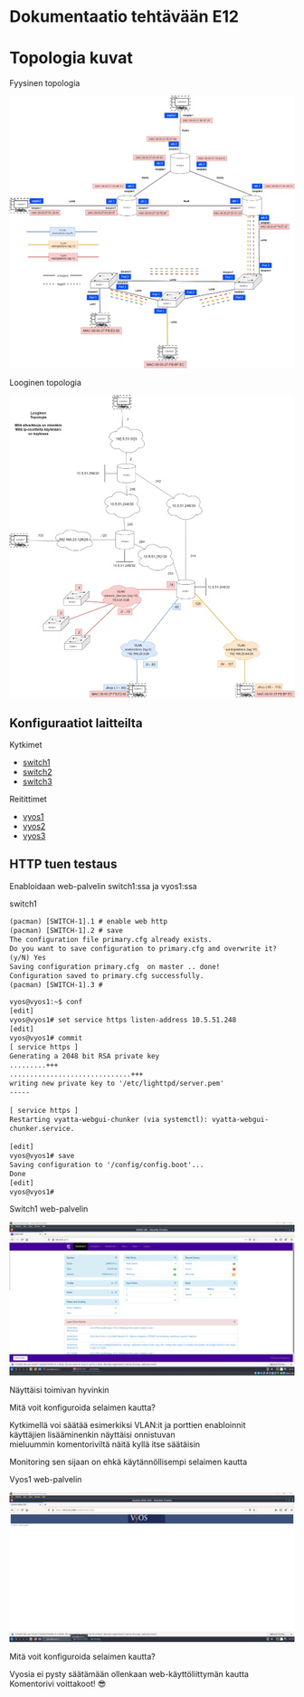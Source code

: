 # Dokumentaatio tehtävään E12

# Topologia kuvat

Fyysinen topologia<br/>

![](/documentation/E09/Tietoverkot_fyysinen_topologia.png)<br/>

Looginen topologia<br/>

![](/documentation/E09/Tietoverkot_looginen_topologia.png)<br/>

## Konfiguraatiot laitteilta

Kytkimet<br/>

* [switch1](/documentation/E12/E12-switch1.cfg)
* [switch2](/documentation/E12/E12-switch2.cfg)
* [switch3](/documentation/E12/E12-switch3.cfg)


Reitittimet<br/>

* [vyos1](/documentation/E12/E12-vyos1.cfg)
* [vyos2](/documentation/E12/E12-vyos2.cfg)
* [vyos3](/documentation/E12/E12-vyos3.cfg)

## HTTP tuen testaus

Enabloidaan web-palvelin switch1:ssa ja vyos1:ssa<br/>

switch1<br/>

```
(pacman) [SWITCH-1].1 # enable web http
(pacman) [SWITCH-1].2 # save
The configuration file primary.cfg already exists.
Do you want to save configuration to primary.cfg and overwrite it? (y/N) Yes
Saving configuration primary.cfg  on master .. done!
Configuration saved to primary.cfg successfully.
(pacman) [SWITCH-1].3 #
```

```
vyos@vyos1:~$ conf
[edit]
vyos@vyos1# set service https listen-address 10.5.51.248
[edit]
vyos@vyos1# commit
[ service https ]
Generating a 2048 bit RSA private key
.........+++
..............................+++
writing new private key to '/etc/lighttpd/server.pem'
-----

[ service https ]
Restarting vyatta-webgui-chunker (via systemctl): vyatta-webgui-chunker.service.

[edit]
vyos@vyos1# save
Saving configuration to '/config/config.boot'...
Done
[edit]
vyos@vyos1#
```

Switch1 web-palvelin<br/>

![](/documentation/E12/Lubuntu1_switch1_web_palvelin.png)<br/>

Näyttäisi toimivan hyvinkin<br/>

Mitä voit konfiguroida selaimen kautta?<br/>

Kytkimellä voi säätää esimerkiksi VLAN:it ja porttien enabloinnit<br/>
käyttäjien lisääminenkin näyttäisi onnistuvan<br/>
mieluummin komentoriviltä näitä kyllä itse säätäisin<br/>

Monitoring sen sijaan on ehkä käytännöllisempi selaimen kautta<br/>

Vyos1 web-palvelin<br/>

![](/documentation/E12/Lubuntu1_vyos_web_palvelin.png)<br/>

Mitä voit konfiguroida selaimen kautta?<br/>

Vyosia ei pysty säätämään ollenkaan web-käyttöliittymän kautta<br/>
Komentorivi voittakoot! :sunglasses:

